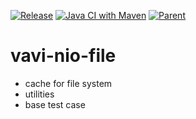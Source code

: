 [![Release](https://jitpack.io/v/umjammer/vavi-nio-file.svg)](https://jitpack.io/#umjammer/vavi-nio-file) [![Java CI with Maven](https://github.com/umjammer/vavi-nio-file/workflows/Java%20CI%20with%20Maven/badge.svg)](https://github.com/umjammer/vavi-nio-file/actions) [![Parent](https://img.shields.io/badge/Parent-vavi--apps--fuse-pink)](https://github.com/umjammer/vavi-apps-fuse)

# vavi-nio-file

 * cache for file system
 * utilities
 * base test case
